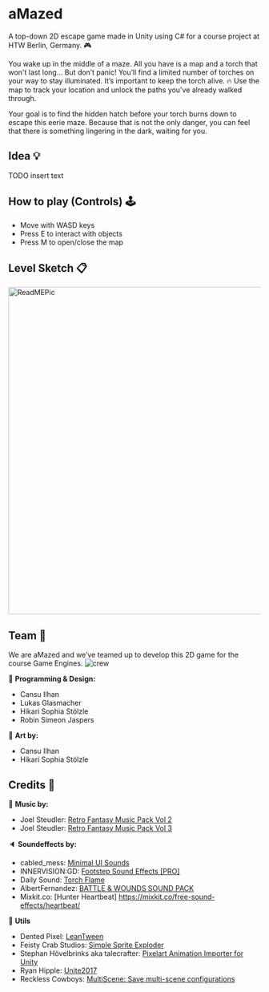 # aMazed
A top-down 2D escape game made in Unity using C# for a course project at HTW Berlin, Germany. :video_game:

You wake up in the middle of a maze. All you have is a map and a torch that won't last long... But don’t panic! You’ll find a limited number of torches on your way to stay illuminated. It’s important to keep the torch alive. :fire:
Use the map to track your location and unlock the paths you’ve already walked through. 

Your goal is to find the hidden hatch before your torch burns down to escape this eerie maze. Because that is not the only danger, you can feel that there is something lingering in the dark, waiting for you. 

## Idea :bulb:
TODO insert text

## How to play (Controls) :joystick: 
* Move with WASD keys
* Press E to interact with objects
* Press M to open/close the map

## Level Sketch :clipboard:
<img width="653" alt="ReadMEPic" src="https://user-images.githubusercontent.com/58053240/145306709-0f87520e-7144-44e6-8583-fe062d716d97.png">



## Team :busts_in_silhouette:

We are aMazed and we’ve teamed up to develop this 2D game for the course Game Engines.
![crew](https://user-images.githubusercontent.com/57158200/145291622-66e7eb9e-e5c7-43a8-91e0-eb666a80f1e5.png)

:page_facing_up: **Programming & Design:** 

* Cansu Ilhan
* Lukas Glasmacher
* Hikari Sophia Stölzle 
* Robin Simeon Jaspers

:art: **Art by:** 
* Cansu Ilhan
* Hikari Sophia Stölzle 

## Credits :bow:
:musical_note: **Music by:**
* Joel Steudler: [Retro Fantasy Music Pack Vol 2](https://joelsteudler.itch.io/retro-fantasy-music-pack-vol-2)
* Joel Steudler: [Retro Fantasy Music Pack Vol 3](https://joelsteudler.itch.io/retro-fantasy-music-pack-vol-3)

:speaker: **Soundeffects by:**
* cabled_mess: [Minimal UI Sounds](https://assetstore.unity.com/packages/audio/sound-fx/minimal-ui-sounds-78266)
* INNERVISION:GD: [Footstep Sound Effects [PRO] ](https://assetstore.unity.com/packages/audio/sound-fx/footstep-sound-effects-pro-169177)
* Daily Sound: [Torch Flame](https://assetstore.unity.com/packages/audio/sound-fx/torch-flame-31954)
* AlbertFernandez: [BATTLE & WOUNDS SOUND PACK](https://www.gamedevmarket.net/asset/battle-wounds-sound-pack/)
* Mixkit.co: [Hunter Heartbeat] https://mixkit.co/free-sound-effects/heartbeat/

:wrench: **Utils**
* Dented Pixel: [LeanTween](https://assetstore.unity.com/packages/tools/animation/leantween-3595)
* Feisty Crab Studios: [Simple Sprite Exploder](https://assetstore.unity.com/packages/tools/physics/simple-sprite-exploder-95191)
* Stephan Hövelbrinks aka talecrafter: [Pixelart Animation Importer for Unity](https://github.com/talecrafter/AnimationImporter)
* Ryan Hipple: [Unite2017](https://github.com/roboryantron/Unite2017)
* Reckless Cowboys: [MultiScene: Save multi-scene configurations](https://github.com/RecklessCowboys/MultiScene)
